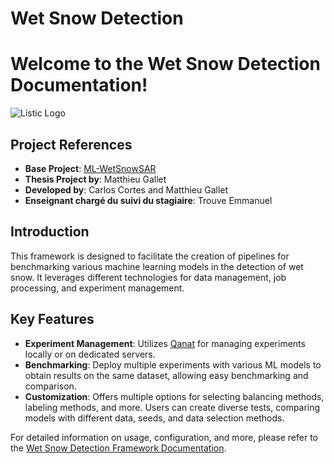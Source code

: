 # Wet Snow Detection

Welcome to the Wet Snow Detection Documentation!
================================================

![Listic Logo](./docs/source/images/listic_logo.png)

## Project References

- **Base Project**: [ML-WetSnowSAR](https://github.com/Matthieu-Gallet/ML-WetSnowSAR)
- **Thesis Project by**: Matthieu Gallet
- **Developed by**: Carlos Cortes and Matthieu Gallet
- **Enseignant chargé du suivi du stagiaire**: Trouve Emmanuel

## Introduction

This framework is designed to facilitate the creation of pipelines for benchmarking various machine learning models in the detection of wet snow. It leverages different technologies for data management, job processing, and experiment management.

## Key Features

- **Experiment Management**: Utilizes [Qanat](https://ammarmian.github.io/qanat/) for managing experiments locally or on dedicated servers.
- **Benchmarking**: Deploy multiple experiments with various ML models to obtain results on the same dataset, allowing easy benchmarking and comparison.
- **Customization**: Offers multiple options for selecting balancing methods, labeling methods, and more. Users can create diverse tests, comparing models with different data, seeds, and data selection methods.

For detailed information on usage, configuration, and more, please refer to the [Wet Snow Detection Framework Documentation](https://cortesmc.github.io/ML-WetSnowSAR_pipeline_stage/index.html).
